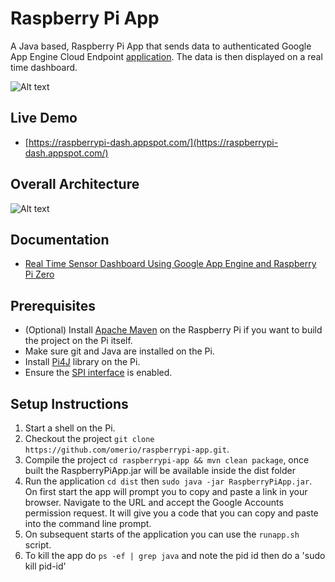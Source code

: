 # Raspberry Pi App

A Java based, Raspberry Pi App that sends data to authenticated Google App Engine Cloud Endpoint [application](https://github.com/omerio/raspberrypi-appengine-portal). The data is then displayed on a real time dashboard.


![Alt text](http://omerio.com/wp-content/uploads/2016/01/raspberrypid1.png "Sensor Dashboard")

## Live Demo
- [https://raspberrypi-dash.appspot.com/](https://raspberrypi-dash.appspot.com/)

## Overall Architecture
![Alt text](http://omerio.com/wp-content/uploads/2016/01/pi_appengine_architecture.png "Architecture")


## Documentation
- [Real Time Sensor Dashboard Using Google App Engine and Raspberry Pi Zero](http://omerio.com/2016/01/16/real-time-sensor-dashboard-using-google-app-engine-and-raspberry-pi-zero/)

## Prerequisites
- (Optional) Install [Apache Maven](https://www.xianic.net/post/installing-maven-on-the-raspberry-pi/) on the Raspberry Pi if you want to build the project on the Pi itself.
- Make sure git and Java are installed on the Pi.
- Install [Pi4J](http://pi4j.com/) library on the Pi.
- Ensure the [SPI interface](http://www.raspberrypi-spy.co.uk/2014/08/enabling-the-spi-interface-on-the-raspberry-pi/) is enabled.


## Setup Instructions
1. Start a shell on the Pi.
1. Checkout the project `git clone https://github.com/omerio/raspberrypi-app.git`.
1. Compile the project `cd raspberrypi-app && mvn clean package`, once built the RaspberryPiApp.jar will be available inside the dist folder
2. Run the application `cd dist` then `sudo java -jar RaspberryPiApp.jar`. On first start the app will prompt you to copy and paste a link in your browser. Navigate to the URL and accept the Google Accounts permission request. It will give you a code that you can copy and paste into the command line prompt.
3. On subsequent starts of the application you can use the `runapp.sh` script.
4. To kill the app do `ps -ef | grep java` and note the pid id then do a 'sudo kill pid-id'

